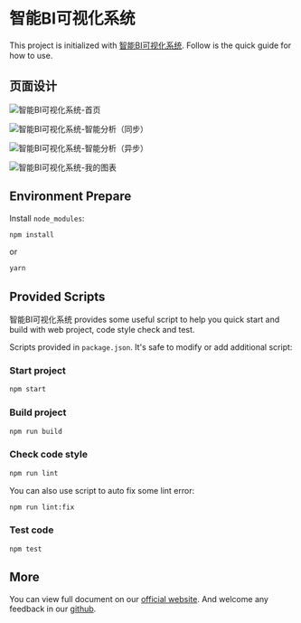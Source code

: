 # 智能BI可视化系统

This project is initialized with [智能BI可视化系统](https://pro.ant.design). Follow is the quick guide for how to use.

## 页面设计

![智能BI可视化系统-首页](https://github.com/JingYAN1018/BI_System/assets/33095615/ad79b2f6-6de2-46d7-afef-cb7551d42fd9)

![智能BI可视化系统-智能分析（同步）](https://github.com/JingYAN1018/BI_System/assets/33095615/c2dca136-3e31-4ca2-974c-23be944f7c33)

![智能BI可视化系统-智能分析（异步）](https://github.com/JingYAN1018/BI_System/assets/33095615/90c669d0-eec2-4a53-87dc-ec641b3791b3)

![智能BI可视化系统-我的图表](https://github.com/JingYAN1018/BI_System/assets/33095615/9385400f-3051-4960-a061-a9f31965d992)

## Environment Prepare

Install `node_modules`:

```bash
npm install
```

or

```bash
yarn
```

## Provided Scripts

智能BI可视化系统 provides some useful script to help you quick start and build with web project, code style check and test.

Scripts provided in `package.json`. It's safe to modify or add additional script:

### Start project

```bash
npm start
```

### Build project

```bash
npm run build
```

### Check code style

```bash
npm run lint
```

You can also use script to auto fix some lint error:

```bash
npm run lint:fix
```

### Test code

```bash
npm test
```

## More

You can view full document on our [official website](https://pro.ant.design). And welcome any feedback in our [github](https://github.com/ant-design/ant-design-pro).
